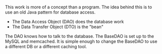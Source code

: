This work is more of a concept than a program.
The idea behind this is to use an old Java pattern for database access.
- The Data Access Object (DAO) does the database work
- The Data Transfer Object (DTO) is the "bean" 

The DAO knows how to talk to the database.
The BaseDAO is set up to the MySQL and memcached.
It is simple enough to change the BaseDAO to use a different DB or a different caching tool.

